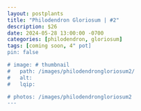 ```yaml
---
layout: postplants
title: "Philodendron Gloriosum | #2"
description: $26
date: 2024-05-28 13:00:00 -0700
categories: [philodendron, gloriosum]
tags: [coming soon, 4" pot]
pin: false

# image: # thumbnail
#   path: /images/philodendrongloriosum2/
#   alt:
#   lqip:

# photos: /images/philodendrongloriosum2
---
```

